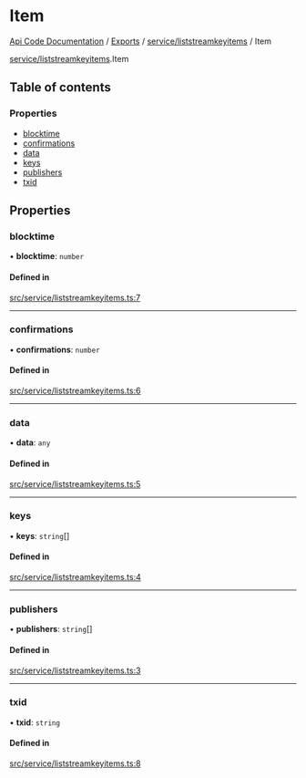 # Item
 
[Api Code Documentation](../README.md) / [Exports](../modules.md) / [service/liststreamkeyitems](../modules/service_liststreamkeyitems.md) / Item

[service/liststreamkeyitems](../modules/service_liststreamkeyitems.md).Item

## Table of contents

### Properties

- [blocktime](service_liststreamkeyitems.Item.md#blocktime)
- [confirmations](service_liststreamkeyitems.Item.md#confirmations)
- [data](service_liststreamkeyitems.Item.md#data)
- [keys](service_liststreamkeyitems.Item.md#keys)
- [publishers](service_liststreamkeyitems.Item.md#publishers)
- [txid](service_liststreamkeyitems.Item.md#txid)

## Properties

### blocktime

• **blocktime**: `number`

#### Defined in

[src/service/liststreamkeyitems.ts:7](https://github.com/openkfw/TruBudget/blob/4d7fd4be/api/src/service/liststreamkeyitems.ts#L7)

___

### confirmations

• **confirmations**: `number`

#### Defined in

[src/service/liststreamkeyitems.ts:6](https://github.com/openkfw/TruBudget/blob/4d7fd4be/api/src/service/liststreamkeyitems.ts#L6)

___

### data

• **data**: `any`

#### Defined in

[src/service/liststreamkeyitems.ts:5](https://github.com/openkfw/TruBudget/blob/4d7fd4be/api/src/service/liststreamkeyitems.ts#L5)

___

### keys

• **keys**: `string`[]

#### Defined in

[src/service/liststreamkeyitems.ts:4](https://github.com/openkfw/TruBudget/blob/4d7fd4be/api/src/service/liststreamkeyitems.ts#L4)

___

### publishers

• **publishers**: `string`[]

#### Defined in

[src/service/liststreamkeyitems.ts:3](https://github.com/openkfw/TruBudget/blob/4d7fd4be/api/src/service/liststreamkeyitems.ts#L3)

___

### txid

• **txid**: `string`

#### Defined in

[src/service/liststreamkeyitems.ts:8](https://github.com/openkfw/TruBudget/blob/4d7fd4be/api/src/service/liststreamkeyitems.ts#L8)
